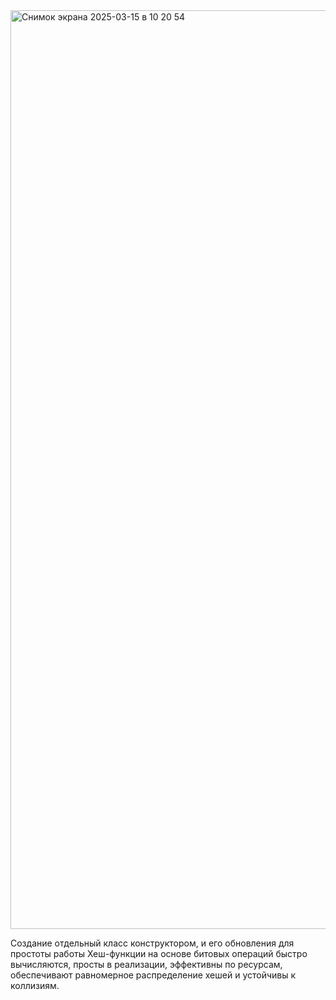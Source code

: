 <img width="1470" alt="Снимок экрана 2025-03-15 в 10 20 54" src="https://github.com/user-attachments/assets/e992c6b4-1205-4b01-8440-b0ad443bd1a8" />

Создание отдельный класс конструктором, и его обновления для простоты работы
Хеш-функции на основе битовых операций быстро вычисляются, просты в реализации, эффективны по ресурсам, обеспечивают равномерное распределение хешей и устойчивы к коллизиям.
